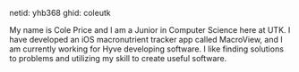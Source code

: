 netid: yhb368
ghid: coleutk

My name is Cole Price and I am a Junior in Computer Science here at UTK. I have
developed an iOS macronutrient tracker app called MacroView, and I am currently
working for Hyve developing software. I like finding solutions to problems and
utilizing my skill to create useful software.
